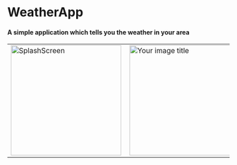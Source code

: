 # WeatherApp

#### A simple application which tells you the weather in your area

<table>
<td><img src="https://user-images.githubusercontent.com/91387531/147492206-996eb0d1-2ca4-4ee2-af0d-95f88bc90179.jpeg" alt="SplashScreen" width="250" />
<td><img src="https://user-images.githubusercontent.com/91387531/147492201-7bf343f8-905e-41e9-aecd-ece1469a12cb.jpeg" alt="Your image title" width="250" align="right"/>
</table>
